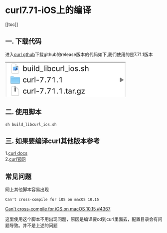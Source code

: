 # curl7.71-iOS上的编译
[[toc]]

## 一. 下载代码

进入[curl gthub](https://github.com/curl/curl)下载github的release版本的代码如下,我们使用的是7.71.1版本

![ 'image.png'](images/1.png)

## 二. 使用脚本
```objc
sh build_libcurl_ios.sh
```

## 三. 如果要编译curl其他版本参考
1.[curl docs](https://github.com/curl/curl/tree/master/docs)   
2.[curl官网](https://curl.haxx.se/libcurl/c/CURLOPT_HTTP_VERSION.html)

## 常见问题
网上其他脚本容易出现
```objc
Can't cross-compile for iOS on macOS 10.15
```    

[Can't cross-compile for iOS on macOS 10.15 #4367
](https://github.com/curl/curl/issues/4367)

这里使用这个脚本不用出现问题，原因是编译要cd到curl里面去，配置目录会有问题导致。并不是上述的问题